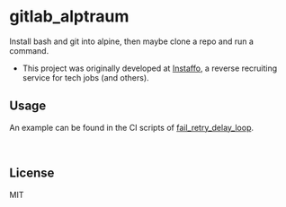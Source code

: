 ﻿
<!--#echo json="package.json" key="name" underline="=" -->
gitlab_alptraum
===============
<!--/#echo -->

<!--#echo json="package.json" key="description" -->
Install bash and git into alpine, then maybe clone a repo and run a command.
<!--/#echo -->

* This project was originally developed at [Instaffo](https://instaffo.com/),
  a reverse recruiting service for tech jobs (and others).


Usage
-----

An example can be found in the CI scripts of
[fail_retry_delay_loop](https://github.com/mk-pmb/fail_retry_delay_loop).



<!--#toc stop="scan" -->


&nbsp;


License
-------
<!--#echo json="package.json" key=".license" -->
MIT
<!--/#echo -->
